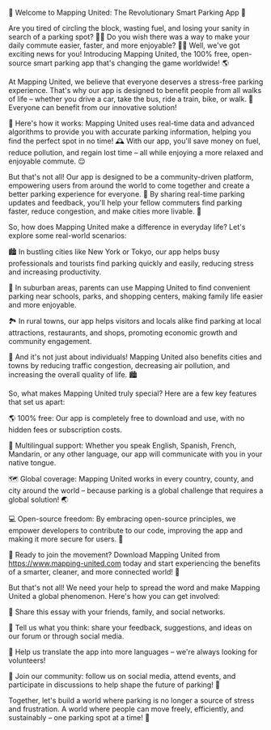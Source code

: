 🌟 Welcome to Mapping United: The Revolutionary Smart Parking App 🌟

Are you tired of circling the block, wasting fuel, and losing your sanity in search of a parking spot? 🚗💨 Do you wish there was a way to make your daily commute easier, faster, and more enjoyable? 🏃‍♀️ Well, we've got exciting news for you! Introducing Mapping United, the 100% free, open-source smart parking app that's changing the game worldwide! 🌎

At Mapping United, we believe that everyone deserves a stress-free parking experience. That's why our app is designed to benefit people from all walks of life – whether you drive a car, take the bus, ride a train, bike, or walk. 👣 Everyone can benefit from our innovative solution!

📍 Here's how it works: Mapping United uses real-time data and advanced algorithms to provide you with accurate parking information, helping you find the perfect spot in no time! 🕰️ With our app, you'll save money on fuel, reduce pollution, and regain lost time – all while enjoying a more relaxed and enjoyable commute. 😌

But that's not all! Our app is designed to be a community-driven platform, empowering users from around the world to come together and create a better parking experience for everyone. 🌈 By sharing real-time parking updates and feedback, you'll help your fellow commuters find parking faster, reduce congestion, and make cities more livable. 💚

So, how does Mapping United make a difference in everyday life? Let's explore some real-world scenarios:

🏙️ In bustling cities like New York or Tokyo, our app helps busy professionals and tourists find parking quickly and easily, reducing stress and increasing productivity.

🌳 In suburban areas, parents can use Mapping United to find convenient parking near schools, parks, and shopping centers, making family life easier and more enjoyable.

🏞️ In rural towns, our app helps visitors and locals alike find parking at local attractions, restaurants, and shops, promoting economic growth and community engagement.

💪 And it's not just about individuals! Mapping United also benefits cities and towns by reducing traffic congestion, decreasing air pollution, and increasing the overall quality of life. 🏙️

So, what makes Mapping United truly special? Here are a few key features that set us apart:

🌎 100% free: Our app is completely free to download and use, with no hidden fees or subscription costs.

💬 Multilingual support: Whether you speak English, Spanish, French, Mandarin, or any other language, our app will communicate with you in your native tongue.

🗺️ Global coverage: Mapping United works in every country, county, and city around the world – because parking is a global challenge that requires a global solution! 🌏

💻 Open-source freedom: By embracing open-source principles, we empower developers to contribute to our code, improving the app and making it more secure for users. 💪

📲 Ready to join the movement? Download Mapping United from https://www.mapping-united.com today and start experiencing the benefits of a smarter, cleaner, and more connected world! 🌟

But that's not all! We need your help to spread the word and make Mapping United a global phenomenon. Here's how you can get involved:

👥 Share this essay with your friends, family, and social networks.

💬 Tell us what you think: share your feedback, suggestions, and ideas on our forum or through social media.

🚀 Help us translate the app into more languages – we're always looking for volunteers!

🎉 Join our community: follow us on social media, attend events, and participate in discussions to help shape the future of parking! 🌟

Together, let's build a world where parking is no longer a source of stress and frustration. A world where people can move freely, efficiently, and sustainably – one parking spot at a time! 🚀